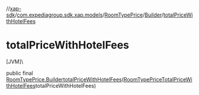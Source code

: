 //[xap-sdk](../../../../index.md)/[com.expediagroup.sdk.xap.models](../../index.md)/[RoomTypePrice](../index.md)/[Builder](index.md)/[totalPriceWithHotelFees](total-price-with-hotel-fees.md)

# totalPriceWithHotelFees

[JVM]\

public final [RoomTypePrice.Builder](index.md)[totalPriceWithHotelFees](total-price-with-hotel-fees.md)([RoomTypePriceTotalPriceWithHotelFees](../../-room-type-price-total-price-with-hotel-fees/index.md)totalPriceWithHotelFees)
